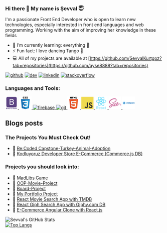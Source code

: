 ### Hi there 👋 My name is Şevval 😇

I'm a passionate Front End Developer who is open to learn new technologies, especially interested in front end
languages and web programming. Working with the aim of improving her knowledge in these fields

<!-- <p align="left"> <img src="https://github.com/SevvalKurtgoz" alt="ayse8888" /> </p> -->

- 🌱 I’m currently learning: everything 🤣
- ⚡ Fun fact: I love dancing Tango 💃
- 💻 All of my projects are available at [https://github.com/SevvalKurtgoz?tab=repositories](https://github.com/ayse8888?tab=repositories)


[<img src='https://cdn.jsdelivr.net/npm/simple-icons@3.0.1/icons/github.svg' alt='github' height='40'>](https://github.com/ayse8888)  [<img src='https://cdn.jsdelivr.net/npm/simple-icons@3.0.1/icons/hashnode.svg' alt='dev' height='40'>](https://aysebasar.medium.com/)  [<img src='https://cdn.jsdelivr.net/npm/simple-icons@3.0.1/icons/linkedin.svg' alt='linkedin' height='40'>](https://www.linkedin.com/in/aysecimenbasar/)  [<img src='https://cdn.jsdelivr.net/npm/simple-icons@3.0.1/icons/stackoverflow.svg' alt='stackoverflow' height='40'>](https://stackoverflow.com/users/14567074/ayse8888)  



<h3 align="left">Languages and Tools:</h3>
<p align="left"> <a href="https://getbootstrap.com" target="_blank"> <img src="https://raw.githubusercontent.com/devicons/devicon/master/icons/bootstrap/bootstrap-plain-wordmark.svg" alt="bootstrap" width="40" height="40"/> </a> <a href="https://www.w3schools.com/css/" target="_blank"> <img src="https://raw.githubusercontent.com/devicons/devicon/master/icons/css3/css3-original-wordmark.svg" alt="css3" width="40" height="40"/> </a> <a href="https://firebase.google.com/" target="_blank"> <img src="https://www.vectorlogo.zone/logos/firebase/firebase-icon.svg" alt="firebase" width="40" height="40"/> </a> <a href="https://git-scm.com/" target="_blank"> <img src="https://www.vectorlogo.zone/logos/git-scm/git-scm-icon.svg" alt="git" width="40" height="40"/> </a> <a href="https://www.w3.org/html/" target="_blank"> <img src="https://raw.githubusercontent.com/devicons/devicon/master/icons/html5/html5-original-wordmark.svg" alt="html5" width="40" height="40"/> </a> <a href="https://www.javascript.com" target="_blank"> <img src="https://raw.githubusercontent.com/devicons/devicon/master/icons/javascript/javascript-original.svg" alt="javascript" width="40" height="40"/> </a> <a href="https://reactjs.org/" target="_blank"> <img src="https://raw.githubusercontent.com/devicons/devicon/master/icons/react/react-original-wordmark.svg" alt="react" width="40" height="40"/> </a> <a href="https://sass-lang.com" target="_blank"> <img src="https://raw.githubusercontent.com/devicons/devicon/master/icons/sass/sass-original.svg" alt="sass" width="40" height="40"/> </a> <a href="https://webpack.js.org" target="_blank"> <img src="https://raw.githubusercontent.com/devicons/devicon/d00d0969292a6569d45b06d3f350f463a0107b0d/icons/webpack/webpack-original-wordmark.svg" alt="webpack" width="40" height="40"/> </a> </p>


## Blogs posts
### The Projects You Must Check Out!
- 🌟 [Re:Coded Capstone-Turkey-Animal-Adoption](https://github.com/ReCoded-Org/capstone-turkey-animal-adoption)
- 🌟 [Kodluyoruz Developer Store E-Commerce (Commerce.js DB)](https://github.com/ayse8888/react-graduation-ecommerce-project)
### Projects you should look into:
- 🌟 [MadLibs Game](https://github.com/ayse8888/MadLibs)
- 🌟 [OOP-Movie-Project](https://github.com/ayse8888/OOP-Movie-Project)
- 🌟 [Board-Project](https://github.com/ayse8888/Board-Project)
- 🌟 [My Portfolio Project](https://github.com/ayse8888/portfolio)
- 🌟 [React Movie Search App with TMDB](https://github.com/ayse8888/react-moviesearchproject-fetchapi-)
- 🌟 [React Giph Search App with Giphy.com DB](https://github.com/ayse8888/react-giphy-project)
- 🌟 [E-Commerce Angular Clone with React.js](https://github.com/ayse8888/mindsite-project)


![Sevval's GitHub Stats](https://github-readme-stats.vercel.app/api?username=SevvalKurtgoz&show_icons=true&theme=cobalt&hide=prs)  
[![Top Langs](https://github-readme-stats.vercel.app/api/top-langs/?username=SevvalKurtgoz&layout=compact&hide=html&theme=cobalt)](https://github.com/anuraghazra/github-readme-stats)






